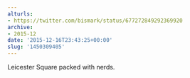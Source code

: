 ```yaml
---
alturls:
- https://twitter.com/bismark/status/677272849292369920
archive:
- 2015-12
date: '2015-12-16T23:43:25+00:00'
slug: '1450309405'
---
```


Leicester Square packed with nerds.

